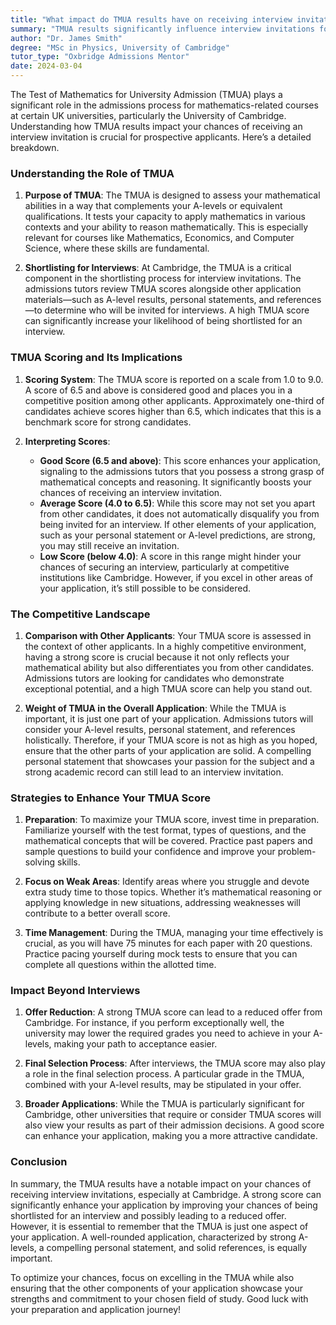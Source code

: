 ```yaml
---
title: "What impact do TMUA results have on receiving interview invitations?"
summary: "TMUA results significantly influence interview invitations for mathematics courses at UK universities, especially the University of Cambridge."
author: "Dr. James Smith"
degree: "MSc in Physics, University of Cambridge"
tutor_type: "Oxbridge Admissions Mentor"
date: 2024-03-04
---
```


The Test of Mathematics for University Admission (TMUA) plays a significant role in the admissions process for mathematics-related courses at certain UK universities, particularly the University of Cambridge. Understanding how TMUA results impact your chances of receiving an interview invitation is crucial for prospective applicants. Here’s a detailed breakdown.

### Understanding the Role of TMUA

1. **Purpose of TMUA**: The TMUA is designed to assess your mathematical abilities in a way that complements your A-levels or equivalent qualifications. It tests your capacity to apply mathematics in various contexts and your ability to reason mathematically. This is especially relevant for courses like Mathematics, Economics, and Computer Science, where these skills are fundamental.

2. **Shortlisting for Interviews**: At Cambridge, the TMUA is a critical component in the shortlisting process for interview invitations. The admissions tutors review TMUA scores alongside other application materials—such as A-level results, personal statements, and references—to determine who will be invited for interviews. A high TMUA score can significantly increase your likelihood of being shortlisted for an interview.

### TMUA Scoring and Its Implications

1. **Scoring System**: The TMUA score is reported on a scale from 1.0 to 9.0. A score of 6.5 and above is considered good and places you in a competitive position among other applicants. Approximately one-third of candidates achieve scores higher than 6.5, which indicates that this is a benchmark score for strong candidates.

2. **Interpreting Scores**:
   - **Good Score (6.5 and above)**: This score enhances your application, signaling to the admissions tutors that you possess a strong grasp of mathematical concepts and reasoning. It significantly boosts your chances of receiving an interview invitation.
   - **Average Score (4.0 to 6.5)**: While this score may not set you apart from other candidates, it does not automatically disqualify you from being invited for an interview. If other elements of your application, such as your personal statement or A-level predictions, are strong, you may still receive an invitation.
   - **Low Score (below 4.0)**: A score in this range might hinder your chances of securing an interview, particularly at competitive institutions like Cambridge. However, if you excel in other areas of your application, it’s still possible to be considered.

### The Competitive Landscape

1. **Comparison with Other Applicants**: Your TMUA score is assessed in the context of other applicants. In a highly competitive environment, having a strong score is crucial because it not only reflects your mathematical ability but also differentiates you from other candidates. Admissions tutors are looking for candidates who demonstrate exceptional potential, and a high TMUA score can help you stand out.

2. **Weight of TMUA in the Overall Application**: While the TMUA is important, it is just one part of your application. Admissions tutors will consider your A-level results, personal statement, and references holistically. Therefore, if your TMUA score is not as high as you hoped, ensure that the other parts of your application are solid. A compelling personal statement that showcases your passion for the subject and a strong academic record can still lead to an interview invitation.

### Strategies to Enhance Your TMUA Score

1. **Preparation**: To maximize your TMUA score, invest time in preparation. Familiarize yourself with the test format, types of questions, and the mathematical concepts that will be covered. Practice past papers and sample questions to build your confidence and improve your problem-solving skills.

2. **Focus on Weak Areas**: Identify areas where you struggle and devote extra study time to those topics. Whether it’s mathematical reasoning or applying knowledge in new situations, addressing weaknesses will contribute to a better overall score.

3. **Time Management**: During the TMUA, managing your time effectively is crucial, as you will have 75 minutes for each paper with 20 questions. Practice pacing yourself during mock tests to ensure that you can complete all questions within the allotted time.

### Impact Beyond Interviews

1. **Offer Reduction**: A strong TMUA score can lead to a reduced offer from Cambridge. For instance, if you perform exceptionally well, the university may lower the required grades you need to achieve in your A-levels, making your path to acceptance easier.

2. **Final Selection Process**: After interviews, the TMUA score may also play a role in the final selection process. A particular grade in the TMUA, combined with your A-level results, may be stipulated in your offer.

3. **Broader Applications**: While the TMUA is particularly significant for Cambridge, other universities that require or consider TMUA scores will also view your results as part of their admission decisions. A good score can enhance your application, making you a more attractive candidate.

### Conclusion

In summary, the TMUA results have a notable impact on your chances of receiving interview invitations, especially at Cambridge. A strong score can significantly enhance your application by improving your chances of being shortlisted for an interview and possibly leading to a reduced offer. However, it is essential to remember that the TMUA is just one aspect of your application. A well-rounded application, characterized by strong A-levels, a compelling personal statement, and solid references, is equally important. 

To optimize your chances, focus on excelling in the TMUA while also ensuring that the other components of your application showcase your strengths and commitment to your chosen field of study. Good luck with your preparation and application journey!
    
